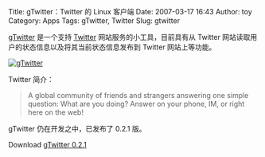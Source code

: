 Title: gTwitter：Twitter 的 Linux 客户端
Date: 2007-03-17 16:43
Author: toy
Category: Apps
Tags: gTwitter, Twitter
Slug: gtwitter

[gTwitter](http://code.google.com/p/gtwitter/) 是一个支持
[Twitter](http://twitter.com/) 网站服务的小工具，目前具有从 Twitter
网站读取用户的状态信息以及将其当前状态信息发布到 Twitter 网站上等功能。

[![gTwitter](http://i.linuxtoy.org/i/2007/03/gtwitter_s.png)](http://i.linuxtoy.org/i/2007/03/gtwitter.png)

Twitter 简介：

> A global community of friends and strangers answering one simple
> question: What are you doing? Answer on your phone, IM, or right here
> on the web!

gTwitter 仍在开发之中，已发布了 0.2.1 版。

Download [gTwitter
0.2.1](http://code.google.com/p/gtwitter/downloads/list)

